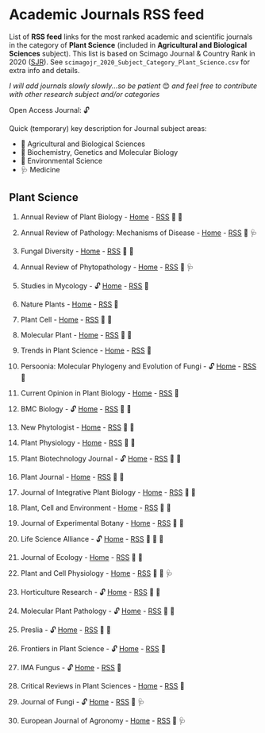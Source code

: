 # Academic Journals RSS feed

List of **RSS feed** links for the most ranked academic and scientific journals in the category of **Plant Science** (included in **Agricultural and Biological Sciences** subject). This list is based on Scimago Journal & Country Rank in 2020 ([SJR](https://www.scimagojr.com)). See `scimagojr_2020_Subject_Category_Plant_Science.csv` for extra info and details.

*I will add journals slowly slowly...so be patient* :blush: *and feel free to contribute with other research subject and/or categories*

Open Access Journal: :unlock:

Quick (temporary) key description for Journal subject areas:

- :seedling: Agricultural and Biological Sciences 
- :dna: Biochemistry, Genetics and Molecular Biology 
- :volcano: Environmental Science 
- :stethoscope: Medicine 

<!--#  

Emoji for all subject areas:

- Agricultural and Biological Sciences :seedling:
- Arts and Humanities :art:
- Biochemistry, Genetics and Molecular Biology :dna:
- Business, Management and Accounting :moneybag:
- Chemical Engineering :goggles:
- Chemistry :test_tube:
- Dentistry :tooth:
- Earth and Planetary Sciences :earth_africa:
- Economics, Econometrics and Finance :chart_with_upwards_trend:
- Energy :battery:
- Environmental Science :volcano:
- Health Professions :ambulance
- Immunology and Microbiology :microbe:
- Material Science :hammer_and_wrench:
- Mathematics :1234:
- Medicine :stethoscope:
- Multidisciplinary :package:
- Neuroscience :brain:
- Nursing :syringe:
- Pharmacology, Toxicology and Pharmaceutics :pill:
- Physics and Astronomy :telescope: 
- Psychology :couch_and_lamp:
- Social Sciences :handshake:
- Veterinary :cat2:

# Table of Contents

1.  [Plant Science](#plantscience)

2.  [Example2](#example2)

-->

## Plant Science

1.  Annual Review of Plant Biology - [Home](https://www.annualreviews.org/journal/arplant) - [RSS](https://www.annualreviews.org/action/showFeed?ui=45mu4&mi=3fndc3&ai=sr&jc=arplant&type=etoc&feed=atom) :seedling: :dna:

2.  Annual Review of Pathology: Mechanisms of Disease - [Home](https://www.annualreviews.org/journal/pathmechdis) - [RSS](https://www.annualreviews.org/action/showFeed?ui=45mu4&mi=3fndc3&ai=1xd&jc=pathmechdis&type=etoc&feed=atom) :seedling: :stethoscope:

3.  Fungal Diversity - [Home](https://www.springer.com/journal/13225) - [RSS](https://link.springer.com/search.rss?search-within=Journal&facet-journal-id=13225&query=) :seedling: :volcano:

4.  Annual Review of Phytopathology - [Home](https://www.annualreviews.org/journal/phyto) - [RSS](https://www.annualreviews.org/action/showFeed?ui=45mu4&mi=3fndc3&ai=sq&jc=phyto&type=etoc&feed=atom) :seedling: :stethoscope:

5.  Studies in Mycology - :unlock: [Home](https://www.journals.elsevier.com/studies-in-mycology) - [RSS](...) :seedling: 

6.  Nature Plants - [Home](https://www.nature.com/nplants/) - [RSS](http://feeds.nature.com/nplants/rss/current) :seedling:

7.  Plant Cell - [Home](https://academic.oup.com/plcell) - [RSS](https://academic.oup.com/rss/site_6317/4077.xml) :seedling: :dna:

8.  Molecular Plant - [Home](https://www.cell.com/molecular-plant/home) - [RSS](https://www.cell.com/molecular-plant/inpress.rss) :seedling: :dna:

9.  Trends in Plant Science - [Home](https://www.cell.com/trends/plant-science/home) - [RSS](https://www.cell.com/trends/plant-science/inpress.rss) :seedling:

10. Persoonia: Molecular Phylogeny and Evolution of Fungi - :unlock: [Home](https://www.persoonia.org) - [RSS](https://api.ingentaconnect.com/content/nhn/pimj/latest?format=rss) :seedling:

11. Current Opinion in Plant Biology - [Home](https://www.journals.elsevier.com/current-opinion-in-plant-biology) - [RSS](https://rss.sciencedirect.com/publication/science/13695266) :seedling:

12. BMC Biology - :unlock: [Home](https://bmcbiol.biomedcentral.com) - [RSS](https://bmcbiol.biomedcentral.com/articles/most-recent/rss.xml) :seedling: :dna: 
13. New Phytologist - [Home](https://nph.onlinelibrary.wiley.com/journal/14698137) - [RSS](https://nph.onlinelibrary.wiley.com/feed/14698137/most-recent) :seedling: :dna:

14. Plant Physiology - [Home](https://academic.oup.com/plphys) - [RSS](https://academic.oup.com/rss/site_6323/4080.xml) :seedling: :dna:

15. Plant Biotechnology Journal - :unlock: [Home](https://onlinelibrary.wiley.com/journal/14677652) - [RSS](https://onlinelibrary.wiley.com/feed/14677652/most-recent) :seedling: :dna:

16. Plant Journal - [Home](https://onlinelibrary.wiley.com/journal/1365313x) - [RSS](https://onlinelibrary.wiley.com/action/showFeed?jc=1365313x&type=etoc&feed=rss) :seedling: :dna:

17. Journal of Integrative Plant Biology - [Home](https://onlinelibrary.wiley.com/journal/17447909) - [RSS](https://onlinelibrary.wiley.com/feed/17447909/most-recent) :seedling: :dna:

18. Plant, Cell and Environment - [Home](https://onlinelibrary.wiley.com/journal/13653040) - [RSS](https://onlinelibrary.wiley.com/feed/13653040/most-recent) :seedling: :dna:

19. Journal of Experimental Botany - [Home](https://academic.oup.com/jxb?login=true) - [RSS](https://academic.oup.com/rss/site_5304/3170.xml) :seedling: :dna:

20. Life Science Alliance - :unlock: [Home](https://www.life-science-alliance.org) - [RSS](https://www.life-science-alliance.org/rss/open.xml) :seedling: :dna: :volcano:

21. Journal of Ecology - [Home](https://besjournals.onlinelibrary.wiley.com/journal/13652745) - [RSS](https://besjournals.onlinelibrary.wiley.com/feed/13652745/most-recent) :seedling: :volcano:

22. Plant and Cell Physiology - [Home](https://academic.oup.com/pcp?login=true) - [RSS](https://academic.oup.com/rss/site_5339/3205.xml) :seedling: :dna: :stethoscope:

23. Horticulture Research - :unlock: [Home](https://www.nature.com/hortres/) - [RSS](http://feeds.nature.com/hortres/rss/current) :seedling: :dna:

24. Molecular Plant Pathology - :unlock: [Home](https://bsppjournals.onlinelibrary.wiley.com/journal/13643703) - [RSS](https://bsppjournals.onlinelibrary.wiley.com/feed/13643703/most-recent) :seedling: :dna:

25. Preslia - :unlock: [Home](http://www.preslia.cz) - [RSS](...) :seedling: :volcano:

26. Frontiers in Plant Science - :unlock: [Home](https://www.frontiersin.org/journals/plant-science) - [RSS](https://www.frontiersin.org/journals/plant-science/rss) :seedling: 

27. IMA Fungus - :unlock: [Home](https://imafungus.biomedcentral.com) - [RSS](https://imafungus.biomedcentral.com/articles/most-recent/rss.xml) :seedling:

28. Critical Reviews in Plant Sciences - [Home](https://www.tandfonline.com/loi/bpts20) - [RSS](https://www.tandfonline.com/feed/rss/bpts20) :seedling:

29. Journal of Fungi - :unlock: [Home](https://www.mdpi.com/journal/jof) - [RSS](https://www.mdpi.com/rss/journal/jof) :seedling: :stethoscope:

30. European Journal of Agronomy - [Home](https://www.sciencedirect.com/journal/european-journal-of-agronomy) - [RSS](https://rss.sciencedirect.com/publication/science/11610301) :seedling: :stethoscope:

<!--# 

## Example2 {name=example2}

-->

